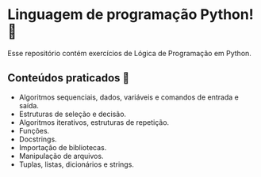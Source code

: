 # Linguagem de programação Python! 🚀

Esse repositório contém exercícios de Lógica de Programação em Python. 

 ## Conteúdos praticados 🎯
- Algoritmos sequenciais, dados, variáveis e comandos de entrada e saída.
- Estruturas de seleção e decisão.
- Algoritmos iterativos, estruturas de repetição.
- Funções.
- Docstrings.
- Importação de bibliotecas.
- Manipulação de arquivos.
- Tuplas, listas, dicionários e strings.
